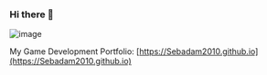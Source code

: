 ### Hi there 👋

![image](https://www.codewars.com/users/Sebadam/badges/large)

 My Game Development Portfolio: [https://Sebadam2010.github.io](https://Sebadam2010.github.io)

